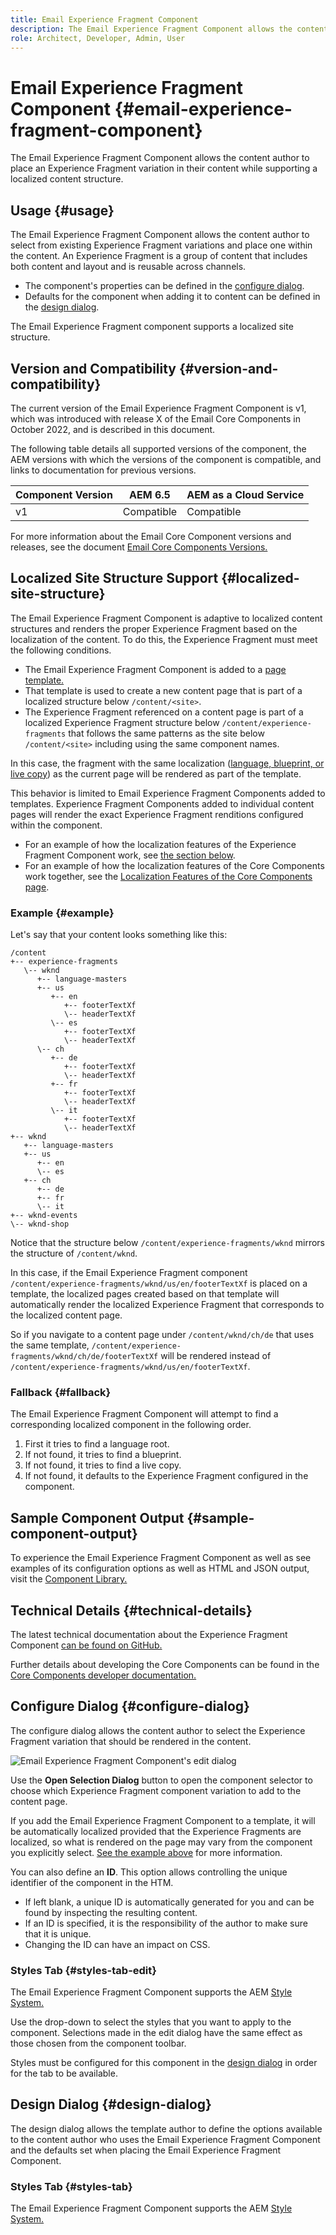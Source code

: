 ```yaml
---
title: Email Experience Fragment Component
description: The Email Experience Fragment Component allows the content author to place an Experience Fragment variation in their content while supporting a localized content structure.
role: Architect, Developer, Admin, User
---
```


# Email Experience Fragment Component {#email-experience-fragment-component}

The Email Experience Fragment Component allows the content author to place an Experience Fragment variation in their content while supporting a localized content structure.

## Usage {#usage}

The Email Experience Fragment Component allows the content author to select from existing Experience Fragment variations and place one within the content. An Experience Fragment is a group of content that includes both content and layout and is reusable across channels.

* The component's properties can be defined in the [configure dialog](#configure-dialog).
* Defaults for the component when adding it to content can be defined in the [design dialog](#design-dialog).

The Email Experience Fragment component supports a localized site structure.

## Version and Compatibility {#version-and-compatibility}

The current version of the Email Experience Fragment Component is v1, which was introduced with release X of the Email Core Components in October 2022, and is described in this document.

The following table details all supported versions of the component, the AEM versions with which the versions of the component is compatible, and links to documentation for previous versions.

|Component Version|AEM 6.5|AEM as a Cloud Service|
|---|---|---|
|v1|Compatible|Compatible|

For more information about the Email Core Component versions and releases, see the document [Email Core Components Versions.](/help/email/versions.md)

## Localized Site Structure Support {#localized-site-structure}

The Email Experience Fragment Component is adaptive to localized content structures and renders the proper Experience Fragment based on the localization of the content. To do this, the Experience Fragment must meet the following conditions.

* The Email Experience Fragment Component is added to a [page template.](https://experienceleague.adobe.com/docs/experience-manager-cloud-service/content/sites/authoring/features/templates.html)
* That template is used to create a new content page that is part of a localized structure below `/content/<site>`.
* The Experience Fragment referenced on a content page is part of a localized Experience Fragment structure below `/content/experience-fragments` that follows the same patterns as the site below `/content/<site>` including using the same component names.

In this case, the fragment with the same localization ([language, blueprint, or live copy](https://experienceleague.adobe.com/docs/experience-manager-cloud-service/content/sites/administering/reusing-content/msm-and-translation.html)) as the current page will be rendered as part of the template.

This behavior is limited to Email Experience Fragment Components added to templates. Experience Fragment Components added to individual content pages will render the exact Experience Fragment renditions configured within the component.

* For an example of how the localization features of the Experience Fragment Component work, see [the section below](#example).
* For an example of how the localization features of the Core Components work together, see the [Localization Features of the Core Components page](/help/get-started/localization.md).

### Example {#example}

Let's say that your content looks something like this:

```
/content
+-- experience-fragments
   \-- wknd
      +-- language-masters
      +-- us
         +-- en
            +-- footerTextXf
            \-- headerTextXf
         \-- es
            +-- footerTextXf
            \-- headerTextXf
      \-- ch
         +-- de
            +-- footerTextXf
            \-- headerTextXf
         +-- fr
            +-- footerTextXf
            \-- headerTextXf
         \-- it
            +-- footerTextXf
            \-- headerTextXf
+-- wknd
   +-- language-masters
   +-- us
      +-- en
      \-- es
   +-- ch
      +-- de
      +-- fr
      \-- it
+-- wknd-events
\-- wknd-shop
```

Notice that the structure below `/content/experience-fragments/wknd` mirrors the structure of `/content/wknd`.

In this case, if the Email Experience Fragment component `/content/experience-fragments/wknd/us/en/footerTextXf` is placed on a template, the localized pages created based on that template will automatically render the localized Experience Fragment that corresponds to the localized content page.

So if you navigate to a content page under `/content/wknd/ch/de` that uses the same template, `/content/experience-fragments/wknd/ch/de/footerTextXf` will be rendered instead of `/content/experience-fragments/wknd/us/en/footerTextXf`.

### Fallback {#fallback}

The Email Experience Fragment Component will attempt to find a corresponding localized component in the following order.

1. First it tries to find a language root.
1. If not found, it tries to find a blueprint.
1. If not found, it tries to find a live copy.
1. If not found, it defaults to the Experience Fragment configured in the component.

## Sample Component Output {#sample-component-output}

To experience the Email Experience Fragment Component as well as see examples of its configuration options as well as HTML and JSON output, visit the [Component Library.](https://adobe.com/go/aem_cmp_library_email_xf)

## Technical Details {#technical-details}

The latest technical documentation about the Experience Fragment Component [can be found on GitHub.](https://adobe.com/go/aem_cmp_email_tech_xf_v1)

Further details about developing the Core Components can be found in the [Core Components developer documentation.](/help/developing/overview.md)

## Configure Dialog {#configure-dialog}

The configure dialog allows the content author to select the Experience Fragment variation that should be rendered in the content.

![Email Experience Fragment Component's edit dialog](/help/email/assets/email-experience-fragment-edit.png)

Use the **Open Selection Dialog** button to open the component selector to choose which Experience Fragment component variation to add to the content page.

If you add the Email Experience Fragment Component to a template, it will be automatically localized provided that the Experience Fragments are localized, so what is rendered on the page may vary from the component you explicitly select. [See the example above](#example) for more information.

You can also define an **ID**. This option allows controlling the unique identifier of the component in the HTM.

* If left blank, a unique ID is automatically generated for you and can be found by inspecting the resulting content.
* If an ID is specified, it is the responsibility of the author to make sure that it is unique.
* Changing the ID can have an impact on CSS.

### Styles Tab {#styles-tab-edit}

The Email Experience Fragment Component supports the AEM [Style System.](/help/get-started/authoring.md#component-styling)

Use the drop-down to select the styles that you want to apply to the component. Selections made in the edit dialog have the same effect as those chosen from the component toolbar.

Styles must be configured for this component in the [design dialog](#design-dialog) in order for the tab to be available.

## Design Dialog {#design-dialog}

The design dialog allows the template author to define the options available to the content author who uses the Email Experience Fragment Component and the defaults set when placing the Email Experience Fragment Component.

### Styles Tab {#styles-tab}

The Email Experience Fragment Component supports the AEM [Style System.](/help/get-started/authoring.md#component-styling)
